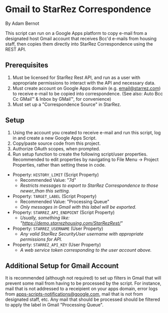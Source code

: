 # Gmail to StarRez Correspondence
By Adam Bernot

This script can run on a Google Apps platform to copy e-mail from a designated host Gmail account that receives Bcc'd e-mails from housing staff, then copies them directly into StarRez Correspondence using the REST API.

## Prerequisites
1. Must be licensed for StarRez Rest API, and run as a user with appropriate permissions to interact with the API and necessary data.
2. Must create account on Google Apps domain (e.g. email@starrez.com) to receive e-mail to be copied into correspondence. (See also: Auto Bcc Cc GMail™ & Inbox by GMail™, for convenience)
3. Must set up a "Correspondence Source" in StarRez.

## Setup
1. Using the account you created to receive e-mail and run this script, log in and create a new Google Apps Script.
2. Copy/paste source code from this project.
3. Authorize OAuth scopes, when prompted.
4. Run setup function to create the following script/user properties. Recommended to edit properties by navigating to File Menu -> Project Properties, rather than setting these in code.
  * Property: `HISTORY_LIMIT` (Script Property)
    * Recommended Value: "7d"
    * *Restricts messages to export to StarRez Correspondence to those newer_than this setting.*
  * Property: `TARGET_LABEL` (Script Property)
    * Recommended Value: "Processing Queue"
    * *Only messages in Gmail with this label will be exported.*
  * Property: `STARREZ_API_ENDPOINT` (Script Property)
    * *Usually, something like: "https://demo.starrezhousing.com/StarRezRest/"*
  * Property: `STARREZ_USERNAME` (User Property)
    * *Any valid StarRez SecurityUser username with appropriate permissions for API.*
  * Property: `STARREZ_API_KEY` (User Property)
    * *A web service token corresponding to the user account above.*
  
## Additional Setup for Gmail Account
It is recommended (although not required) to set up filters in Gmail that will prevent some mail from having to be processed by the script. For instance, mail that is not addressed to a receipient on your apps domain, error logs from apps-scripts-notifications@google.com, mail that is not from designated staff, etc. Any mail that should be processed should be filtered to apply the label in Gmail "Processing Queue".
